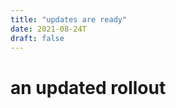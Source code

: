 ```yaml
---
title: "updates are ready"
date: 2021-08-24T
draft: false
---
```


an updated rollout
====================
